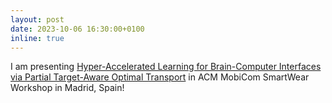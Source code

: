 ```yaml
---
layout: post
date: 2023-10-06 16:30:00+0100
inline: true
---
```


I am presenting [Hyper-Accelerated Learning for Brain-Computer Interfaces via Partial Target-Aware Optimal Transport](https://dl.acm.org/doi/abs/10.1145/3615592.3616853) in ACM MobiCom SmartWear Workshop in Madrid, Spain!

